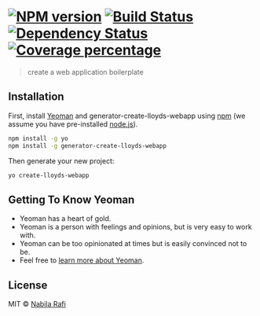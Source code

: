 # [![NPM version][npm-image]][npm-url] [![Build Status][travis-image]][travis-url] [![Dependency Status][daviddm-image]][daviddm-url] [![Coverage percentage][coveralls-image]][coveralls-url]
> create a web application boilerplate

## Installation

First, install [Yeoman](http://yeoman.io) and generator-create-lloyds-webapp using [npm](https://www.npmjs.com/) (we assume you have pre-installed [node.js](https://nodejs.org/)).

```bash
npm install -g yo
npm install -g generator-create-lloyds-webapp
```

Then generate your new project:

```bash
yo create-lloyds-webapp
```

## Getting To Know Yeoman

 * Yeoman has a heart of gold.
 * Yeoman is a person with feelings and opinions, but is very easy to work with.
 * Yeoman can be too opinionated at times but is easily convinced not to be.
 * Feel free to [learn more about Yeoman](http://yeoman.io/).

## License

MIT © [Nabila Rafi]()


[npm-image]: https://badge.fury.io/js/generator-create-lloyds-webapp.svg
[npm-url]: https://npmjs.org/package/generator-create-lloyds-webapp
[travis-image]: https://travis-ci.com/partham9477/generator-create-lloyds-webapp.svg?branch=master
[travis-url]: https://travis-ci.com/partham9477/generator-create-lloyds-webapp
[daviddm-image]: https://david-dm.org/partham9477/generator-create-lloyds-webapp.svg?theme=shields.io
[daviddm-url]: https://david-dm.org/partham9477/generator-create-lloyds-webapp
[coveralls-image]: https://coveralls.io/repos/partham9477/generator-create-lloyds-webapp/badge.svg
[coveralls-url]: https://coveralls.io/r/partham9477/generator-create-lloyds-webapp
